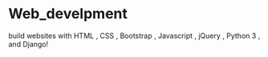 # Web_develpment
build websites with HTML , CSS , Bootstrap , Javascript , jQuery , Python 3 , and Django!
